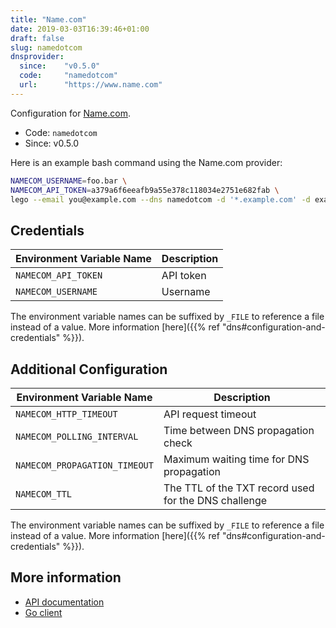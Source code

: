```yaml
---
title: "Name.com"
date: 2019-03-03T16:39:46+01:00
draft: false
slug: namedotcom
dnsprovider:
  since:    "v0.5.0"
  code:     "namedotcom"
  url:      "https://www.name.com"
---
```


<!-- THIS DOCUMENTATION IS AUTO-GENERATED. PLEASE DO NOT EDIT. -->
<!-- providers/dns/namedotcom/namedotcom.toml -->
<!-- THIS DOCUMENTATION IS AUTO-GENERATED. PLEASE DO NOT EDIT. -->


Configuration for [Name.com](https://www.name.com).


<!--more-->

- Code: `namedotcom`
- Since: v0.5.0


Here is an example bash command using the Name.com provider:

```bash
NAMECOM_USERNAME=foo.bar \
NAMECOM_API_TOKEN=a379a6f6eeafb9a55e378c118034e2751e682fab \
lego --email you@example.com --dns namedotcom -d '*.example.com' -d example.com run
```




## Credentials

| Environment Variable Name | Description |
|-----------------------|-------------|
| `NAMECOM_API_TOKEN` | API token |
| `NAMECOM_USERNAME` | Username |

The environment variable names can be suffixed by `_FILE` to reference a file instead of a value.
More information [here]({{% ref "dns#configuration-and-credentials" %}}).


## Additional Configuration

| Environment Variable Name | Description |
|--------------------------------|-------------|
| `NAMECOM_HTTP_TIMEOUT` | API request timeout |
| `NAMECOM_POLLING_INTERVAL` | Time between DNS propagation check |
| `NAMECOM_PROPAGATION_TIMEOUT` | Maximum waiting time for DNS propagation |
| `NAMECOM_TTL` | The TTL of the TXT record used for the DNS challenge |

The environment variable names can be suffixed by `_FILE` to reference a file instead of a value.
More information [here]({{% ref "dns#configuration-and-credentials" %}}).




## More information

- [API documentation](https://www.name.com/api-docs/DNS)
- [Go client](https://github.com/namedotcom/go)

<!-- THIS DOCUMENTATION IS AUTO-GENERATED. PLEASE DO NOT EDIT. -->
<!-- providers/dns/namedotcom/namedotcom.toml -->
<!-- THIS DOCUMENTATION IS AUTO-GENERATED. PLEASE DO NOT EDIT. -->
